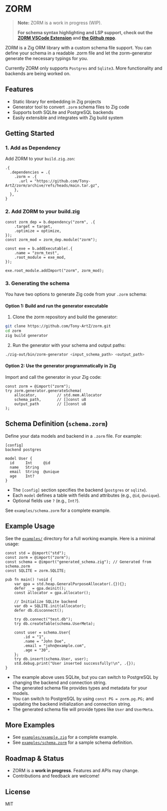 # ZORM

> **Note:** ZORM is a work in progress (WIP).
>
> **For schema syntax highlighting and LSP support, check out the [ZORM VSCode Extension](https://marketplace.visualstudio.com/items?itemName=TonyArtZ.zorm) and [the Github repo](https://github.com/Tony-ArtZ/zorm-lsp).**

ZORM is a Zig ORM library with a custom schema file support. You can define your schema in a readable .zorm file and let the zorm-generator generate the necessary typings for you.

Currently ZORM only supports `Postgres` and `Sqlite3`. More functionality and backends are being worked on.

## Features

- Static library for embedding in Zig projects
- Generator tool to convert `.zorm` schema files to Zig code
- Supports both SQLite and PostgreSQL backends
- Easily extensible and integrates with Zig build system

## Getting Started

### 1. Add as Dependency

Add ZORM to your `build.zig.zon`:

```zig
.{
  .dependencies = .{
    .zorm = .{
      .url = "https://github.com/Tony-ArtZ/zorm/archive/refs/heads/main.tar.gz",
    },
  },
}
```

### 2. Add ZORM to your build.zig

```zig
const zorm_dep = b.dependency("zorm", .{
    .target = target,
    .optimize = optimize,
});
const zorm_mod = zorm_dep.module("zorm");

const exe = b.addExecutable(.{
    .name = "zorm_test",
    .root_module = exe_mod,
});

exe.root_module.addImport("zorm", zorm_mod);
```

### 3. Generating the schema

You have two options to generate Zig code from your `.zorm` schema:

#### Option 1: Build and run the generator executable

1. Clone the zorm repository and build the generator:

```sh
git clone https://github.com/Tony-ArtZ/zorm.git
cd zorm
zig build generator
```

2. Run the generator with your schema and output paths:

```sh
./zig-out/bin/zorm-generator <input_schema_path> <output_path>
```

#### Option 2: Use the generator programmatically in Zig

Import and call the generator in your Zig code:

```zig
const zorm = @import("zorm");
try zorm.generator.generateSchema(
    allocator,         // std.mem.Allocator
    schema_path,       // []const u8
    output_path        // []const u8
);
```

## Schema Definition (`schema.zorm`)

Define your data models and backend in a `.zorm` file. For example:

```zorm
[config]
backend postgres

model User {
  id     Int     @id
  name   String
  email  String  @unique
  age    Int?
}
```

- The `[config]` section specifies the backend (`postgres` or `sqlite`).
- Each `model` defines a table with fields and attributes (e.g., `@id`, `@unique`).
- Optional fields use `?` (e.g., `Int?`).

See `examples/schema.zorm` for a complete example.

## Example Usage

See the [`examples/`](examples/) directory for a full working example. Here is a minimal usage:

```zig
const std = @import("std");
const zorm = @import("zorm");
const schema = @import("generated_schema.zig"); // Generated from schema.zorm
const SQLITE = zorm.SQLITE;

pub fn main() !void {
    var gpa = std.heap.GeneralPurposeAllocator(.{}){};
    defer _ = gpa.deinit();
    const allocator = gpa.allocator();

    // Initialize SQLite backend
    var db = SQLITE.init(allocator);
    defer db.disconnect();

    try db.connect("test.db");
    try db.createTable(schema.UserMeta);

    const user = schema.User{
        .id = "1",
        .name = "John Doe",
        .email = "john@example.com",
        .age = "30",
    };
    try db.insert(schema.User, user);
    std.debug.print("User inserted successfully!\n", .{});
}
```

- The example above uses SQLite, but you can switch to PostgreSQL by changing the backend and connection string.
- The generated schema file provides types and metadata for your models.
- You can switch to PostgreSQL by using `const PG = zorm.pg.PG;` and updating the backend initialization and connection string.
- The generated schema file will provide types like `User` and `UserMeta`.

## More Examples

- See [`examples/example.zig`](examples/example.zig) for a complete example.
- See [`examples/schema.zorm`](examples/schema.zorm) for a sample schema definition.

## Roadmap & Status

- ZORM is a **work in progress**. Features and APIs may change.
- Contributions and feedback are welcome!

## License

MIT
